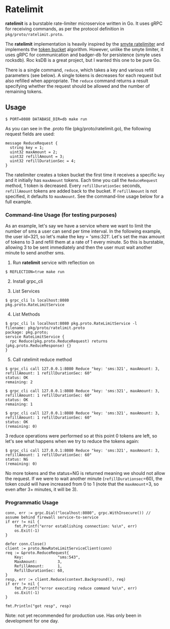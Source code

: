 # Ratelimit

**ratelimit** is a burstable rate-limiter microservice written in Go. It uses gRPC for receiving commands, as per the protocol definition in `pkg/proto/ratelimit.proto`.

The **ratelimit** implementation is heavily inspired by the [smyte ratelimiter](https://medium.com/smyte/rate-limiter-df3408325846) and implements the [token bucket](https://en.wikipedia.org/wiki/Token_bucket) algorithm. However, unlike the smyte limiter, it uses gRPC for communication and badger-db for persistence (smyte uses rocksdb). Roc ksDB is a great project, but I wanted this one to be pure Go.

There is a single command, `reduce`, which takes a key and various refill parameters (see below). A single tokens is decreases for each request but also refilled when appropriate. The `reduce` command returns a result specifying whether the request should be allowed and the number of remaining tokens.


## Usage

```
$ PORT=8080 DATABASE_DIR=db make run
```

As you can see in the .proto file (pkg/proto/ratelimit.go), the following request fields are used:

```
message ReduceRequest {
  string key = 1;
  uint32 maxAmount = 2;
  uint32 refillAmount = 3;
  uint32 refillDurationSec = 4;
}
```

The ratelimiter creates a token bucket the first time it receives a specific `key` and it initially has `maxAmount` tokens. Each time you call the `ReduceRequest` method, 1 token is decreased. Every `refillDurationSec` seconds, `refillAmount` tokens are added back to the bucket. If `refillAmount` is not specified, it defaults to `maxAmount`. See the command-line usage below for a full example.


### Command-line Usage (for testing purposes)

As an example, let's say we have a service where we want to limit the number of sms a user can send per time interval. In the following example, the user id=321, so let's make the key = 'sms:321'. Let's set the max amount of tokens to 3 and refill them at a rate of 1 every minute. So this is burstable, allowing 3 to be sent immediately and then the user must wait another minute to send another sms.

1) Run **ratelimit** service with reflection on

```
$ REFLECTION=true make run
```

2) Install grpc_cli

3) List Services

```
$ grpc_cli ls localhost:8080
pkg.proto.RateLimitService
```

4) List Methods

```
$ grpc_cli ls localhost:8080 pkg.proto.RateLimitService -l
filename: pkg/proto/ratelimit.proto
package: pkg.proto;
service RateLimitService {
  rpc Reduce(pkg.proto.ReduceRequest) returns (pkg.proto.ReduceResponse) {}
}
```

5) Call ratelimit reduce method

```
$ grpc_cli call 127.0.0.1:8080 Reduce "key: 'sms:321', maxAmount: 3, refillAmount: 1 refillDurationSec: 60"
status: OK
remaining: 2

$ grpc_cli call 127.0.0.1:8080 Reduce "key: 'sms:321', maxAmount: 3, refillAmount: 1 refillDurationSec: 60"
status: OK
remaining: 1

$ grpc_cli call 127.0.0.1:8080 Reduce "key: 'sms:321', maxAmount: 3, refillAmount: 1 refillDurationSec: 60"
status: OK
(remaining: 0)
```

3 reduce operations were performed so at this point 0 tokens are left, so let's see what happens when we try to reduce the tokens again:

```
$ grpc_cli call 127.0.0.1:8080 Reduce "key: 'sms:321', maxAmount: 3, refillAmount: 1 refillDurationSec: 60"
status: NG
(remaining: 0)
```

No more tokens and the status=NG is returned meaning we should not allow the request. If we were to wait another minute (`refillDurationsec`=60), the token could will have increased from 0 to 1 (note that the `maxAmount`=3, so even after 3+ minutes, it will be 3).


### Programmatic Usage

```
conn, err := grpc.Dial("localhost:8080", grpc.WithInsecure()) // assume behind firewall service-to-service
if err != nil {
	fmt.Printf("error establishing connection: %s\n", err)
	os.Exit(-1)
}

defer conn.Close()
client := proto.NewRateLimitServiceClient(conn)
req := &proto.ReduceRequest{
	Key:               "sms:543",
	MaxAmount:         3,
	RefillAmount:      1,
	RefillDurationSec: 60,
}
resp, err := client.Reduce(context.Background(), req)
if err != nil {
	fmt.Printf("error executing reduce command %s\n", err)
	os.Exit(-1)
}

fmt.Println("got resp", resp)
```


Note: not yet recommended for production use. Has only been in development for one day.
